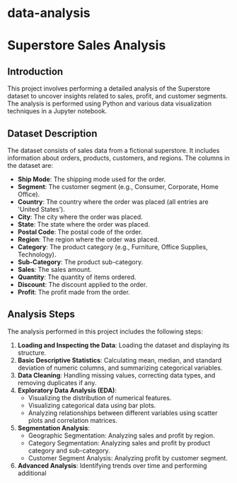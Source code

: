# data-analysis
# Superstore Sales Analysis

## Introduction
This project involves performing a detailed analysis of the Superstore dataset to uncover insights related to sales, profit, and customer segments. The analysis is performed using Python and various data visualization techniques in a Jupyter notebook.

## Dataset Description
The dataset consists of sales data from a fictional superstore. It includes information about orders, products, customers, and regions. The columns in the dataset are:

- **Ship Mode**: The shipping mode used for the order.
- **Segment**: The customer segment (e.g., Consumer, Corporate, Home Office).
- **Country**: The country where the order was placed (all entries are 'United States').
- **City**: The city where the order was placed.
- **State**: The state where the order was placed.
- **Postal Code**: The postal code of the order.
- **Region**: The region where the order was placed.
- **Category**: The product category (e.g., Furniture, Office Supplies, Technology).
- **Sub-Category**: The product sub-category.
- **Sales**: The sales amount.
- **Quantity**: The quantity of items ordered.
- **Discount**: The discount applied to the order.
- **Profit**: The profit made from the order.

## Analysis Steps
The analysis performed in this project includes the following steps:
1. **Loading and Inspecting the Data**: Loading the dataset and displaying its structure.
2. **Basic Descriptive Statistics**: Calculating mean, median, and standard deviation of numeric columns, and summarizing categorical variables.
3. **Data Cleaning**: Handling missing values, correcting data types, and removing duplicates if any.
4. **Exploratory Data Analysis (EDA)**:
    - Visualizing the distribution of numerical features.
    - Visualizing categorical data using bar plots.
    - Analyzing relationships between different variables using scatter plots and correlation matrices.
5. **Segmentation Analysis**:
    - Geographic Segmentation: Analyzing sales and profit by region.
    - Category Segmentation: Analyzing sales and profit by product category and sub-category.
    - Customer Segment Analysis: Analyzing profit by customer segment.
6. **Advanced Analysis**: Identifying trends over time and performing additional

